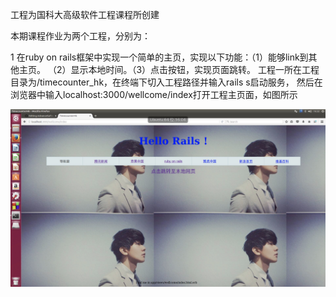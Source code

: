 工程为国科大高级软件工程课程所创建

本期课程作业为两个工程，分别为：

1 在ruby on rails框架中实现一个简单的主页，实现以下功能：（1）能够link到其他主页。
（2）显示本地时间。（3）点击按钮，实现页面跳转。
工程一所在工程目录为/timecounter_hk，在终端下切入工程路径并输入rails s启动服务，
然后在浏览器中输入localhost:3000/wellcome/index打开工程主页面，如图所示

![image](https://github.com/hekun123/AdvanceSoftwareProject/blob/master/screenshot/welcome1.jpg)
